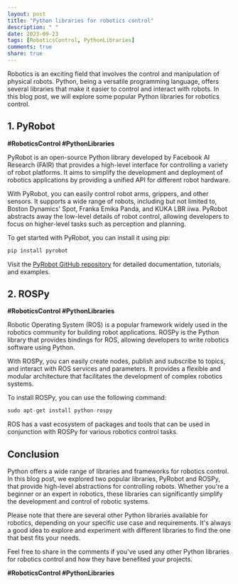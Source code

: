```yaml
---
layout: post
title: "Python libraries for robotics control"
description: " "
date: 2023-09-23
tags: [RoboticsControl, PythonLibraries]
comments: true
share: true
---
```


Robotics is an exciting field that involves the control and manipulation of physical robots. Python, being a versatile programming language, offers several libraries that make it easier to control and interact with robots. In this blog post, we will explore some popular Python libraries for robotics control.

## 1. PyRobot

**#RoboticsControl #PythonLibraries**

PyRobot is an open-source Python library developed by Facebook AI Research (FAIR) that provides a high-level interface for controlling a variety of robot platforms. It aims to simplify the development and deployment of robotics applications by providing a unified API for different robot hardware.

With PyRobot, you can easily control robot arms, grippers, and other sensors. It supports a wide range of robots, including but not limited to, Boston Dynamics' Spot, Franka Emika Panda, and KUKA LBR iiwa. PyRobot abstracts away the low-level details of robot control, allowing developers to focus on higher-level tasks such as perception and planning.

To get started with PyRobot, you can install it using pip:

```python
pip install pyrobot
```

Visit the [PyRobot GitHub repository](https://github.com/facebookresearch/pyrobot) for detailed documentation, tutorials, and examples.

## 2. ROSPy

**#RoboticsControl #PythonLibraries**

Robotic Operating System (ROS) is a popular framework widely used in the robotics community for building robot applications. ROSPy is the Python library that provides bindings for ROS, allowing developers to write robotics software using Python.

With ROSPy, you can easily create nodes, publish and subscribe to topics, and interact with ROS services and parameters. It provides a flexible and modular architecture that facilitates the development of complex robotics systems.

To install ROSPy, you can use the following command:

```python
sudo apt-get install python-rospy
```

ROS has a vast ecosystem of packages and tools that can be used in conjunction with ROSPy for various robotics control tasks.

## Conclusion

Python offers a wide range of libraries and frameworks for robotics control. In this blog post, we explored two popular libraries, PyRobot and ROSPy, that provide high-level abstractions for controlling robots. Whether you're a beginner or an expert in robotics, these libraries can significantly simplify the development and control of robotic systems.

Please note that there are several other Python libraries available for robotics, depending on your specific use case and requirements. It's always a good idea to explore and experiment with different libraries to find the one that best fits your needs.

Feel free to share in the comments if you've used any other Python libraries for robotics control and how they have benefited your projects.

**#RoboticsControl #PythonLibraries**